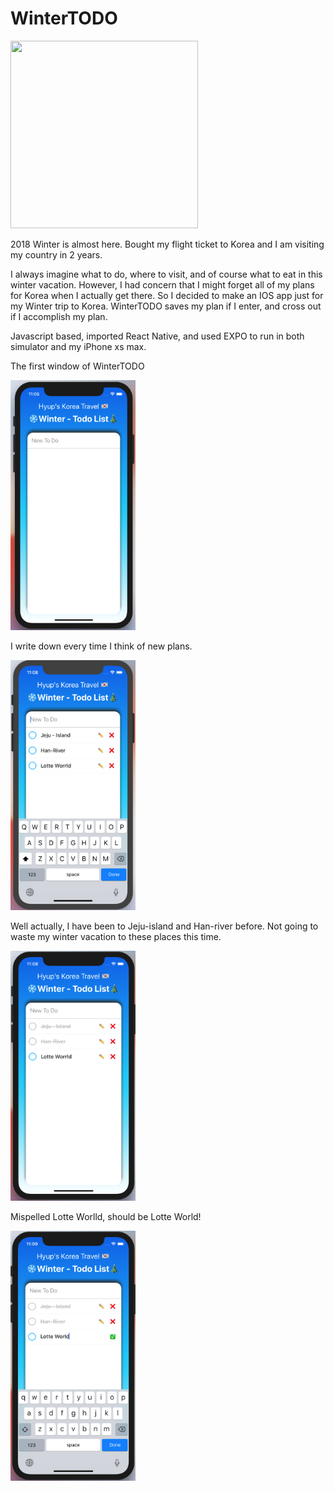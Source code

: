 # WinterTODO

<img src="src/todo.png" width="300" height="300">

2018 Winter is almost here.
Bought my flight ticket to Korea and I am visiting my country in 2 years.

I always imagine what to do, where to visit, and of course what to eat in this winter vacation.
However, I had concern that I might forget all of my plans for Korea when I actually get there.
So I decided to make an IOS app just for my Winter trip to Korea.
WinterTODO saves my plan if I enter, and cross out if I accomplish my plan.

Javascript based, imported React Native,
and used EXPO to run in both simulator and my iPhone xs max.


The first window of WinterTODO

<img src="src/todo1.png" width="200" height="400">

I write down every time I think of new plans.

<img src="src/todo2.png" width="200" height="400">

Well actually, I have been to Jeju-island and Han-river before.
Not going to waste my winter vacation to these places this time.

<img src="src/todo3.png" width="200" height="400">

Mispelled Lotte Worlld, should be Lotte World!

<img src="src/todo4.png" width="200" height="400">
